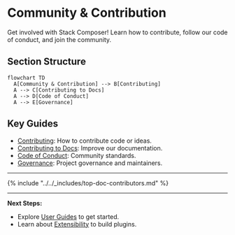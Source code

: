 # Community & Contribution

Get involved with Stack Composer! Learn how to contribute, follow our code of conduct, and join the community.

## Section Structure

```mermaid
flowchart TD
  A[Community & Contribution] --> B[Contributing]
  A --> C[Contributing to Docs]
  A --> D[Code of Conduct]
  A --> E[Governance]
```

## Key Guides

- [Contributing](../CONTRIBUTING.md): How to contribute code or ideas.
- [Contributing to Docs](../contributing-to-docs.md): Improve our documentation.
- [Code of Conduct](../CODE_OF_CONDUCT.md): Community standards.
- [Governance](../MAINTAINERS.md): Project governance and maintainers.

---

{% include "../../_includes/top-doc-contributors.md" %}

---

**Next Steps:**

- Explore [User Guides](../configuration.md) to get started.
- Learn about [Extensibility](../plugin-sdk/README.md) to build plugins.
